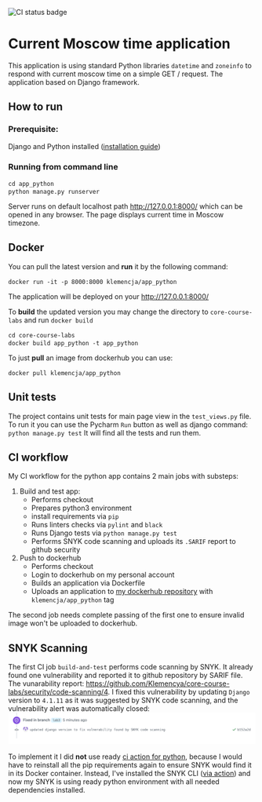 ![CI status badge](https://github.com/Klemencya/core-course-labs/actions/workflows/python-app-ci.yml/badge.svg?event=push&branch=lab3)


# Current Moscow time application

This application is using standard Python libraries `datetime` and `zoneinfo` to respond with current moscow time on a
simple GET / request. The application based on Django framework.

## How to run

### Prerequisite:

Django and Python installed ([installation guide](https://docs.djangoproject.com/en/4.2/intro/install/))

### Running from command line

```
cd app_python
python manage.py runserver
```

Server runs on default localhost path http://127.0.0.1:8000/ which can be opened in any browser. The page displays
current time in Moscow timezone.

## Docker

You can pull the latest version and **run** it by the following command:

```
docker run -it -p 8000:8000 klemencja/app_python
```

The application will be deployed on your http://127.0.0.1:8000/

To **build** the updated version you may change the directory to `core-course-labs` and run `docker build`

```
cd core-course-labs
docker build app_python -t app_python
```

To just **pull** an image from dockerhub you can use:

```
docker pull klemencja/app_python
``` 

## Unit tests

The project contains unit tests for main page view in the `test_views.py` file. To run it you can use the Pycharm `Run`
button as well as django command:
`python manage.py test`
It will find all the tests and run them.

## CI workflow

My CI workflow for the python app contains 2 main jobs with substeps:

1. Build and test app:
    - Performs checkout
    - Prepares python3 environment
    - install requirements via `pip`
    - Runs linters checks via `pylint` and `black`
    - Runs Django tests via `python manage.py test`
    - Performs SNYK code scanning and uploads its `.SARIF` report to github security 
2. Push to dockerhub
    - Performs checkout
    - Login to dockerhub on my personal account
    - Builds an application via Dockerfile
    - Uploads an application to [my dockerhub repository](https://hub.docker.com/repository/docker/klemencja/app_python)
      with `klemencja/app_python` tag

The second job needs complete passing of the first one to ensure invalid image won't be uploaded to dockerhub.

## SNYK Scanning

The first CI job `build-and-test` performs code scanning by SNYK. It already found one vulnerability and reported
it to github repository by SARIF file. The vunarability
report: https://github.com/Klemencya/core-course-labs/security/code-scanning/4.
I fixed this vulnerability by updating `Django` version to `4.1.11` as it was suggested by SNYK code scanning, and the
vulnerability alert was automatically closed:
![img.png](resources/img.png)

To implement it I did **not** use ready [ci action for python](https://github.com/snyk/actions/tree/master/python-3.10),
because I would have to reinstall all the pip requirements again to ensure SNYK would find it in its Docker container.
Instead, I've installed the SNYK CLI ([via action](https://github.com/snyk/actions/blob/master/setup/action.yml))
and now my SNYK is using ready python environment with all needed dependencies installed.